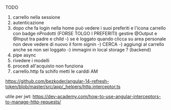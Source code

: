 TODO

1) carrello nella sessione
2) autenticazione
3) dopo che fa login nella home può vedere i suoi preferiti e l'icona carrello con badge nProdotti  (FORSE TOLGO I PREFERITI)
    gestire @Output e @Input tra padre e child
-) se è loggato quando clicca su area personale non deve vedere di nuovo il form signin
-) CERCA 
-) aggiungi al carrello anche se non sei loggato
-) immagini in local storage ? (backend)
8) pipe async
9) rivedere i modelli 
10) procedi all'acquisto non funziona
11) carrello.http fa schifo metti le carddi AM


https://github.com/bezkoder/angular-14-refresh-token/blob/master/src/app/_helpers/http.interceptor.ts

utile per jwt:
  https://dev-academy.com/how-to-use-angular-interceptors-to-manage-http-requests/

